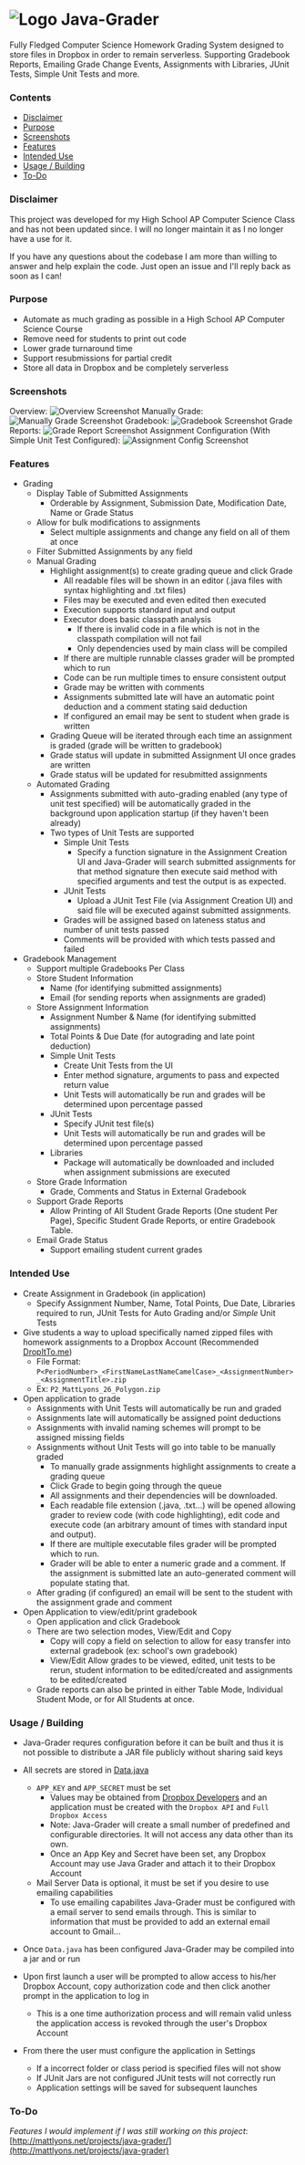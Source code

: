 ![Logo](https://github.com/mattlyons0/Java-Grader/blob/DropboxGrader/src/Resources/iconBlue64.png?raw=true)
Java-Grader
===========

Fully Fledged Computer Science Homework Grading System designed to store files in Dropbox in order to remain serverless. Supporting Gradebook Reports, Emailing Grade Change Events, Assignments with Libraries, JUnit Tests, Simple Unit Tests and more.

### Contents
* [Disclaimer](#disclaimer)
* [Purpose](#purpose)
* [Screenshots](#screenshots)
* [Features](#features)
* [Intended Use](#intended-use)
* [Usage / Building](#usage--building)
* [To-Do](#to-do)

### Disclaimer
This project was developed for my High School AP Computer Science Class and has not been updated since. I will no longer maintain it as I no longer have a use for it.

If you have any questions about the codebase I am more than willing to answer and help explain the code. Just open an issue and I'll reply back as soon as I can!

### Purpose
- Automate as much grading as possible in a High School AP Computer Science Course
- Remove need for students to print out code
- Lower grade turnaround time
- Support resubmissions for partial credit
- Store all data in Dropbox and be completely serverless

### Screenshots
Overview:
![Overview Screenshot](https://github.com/mattlyons0/Java-Grader/blob/DropboxGrader/screenshots/overview.png?raw=true)
Manually Grade:
![Manually Grade Screenshot](https://github.com/mattlyons0/Java-Grader/blob/DropboxGrader/screenshots/manualGrade.png?raw=true)
Gradebook:
![Gradebook Screenshot](https://github.com/mattlyons0/Java-Grader/blob/DropboxGrader/screenshots/gradebook.png?raw=true)
Grade Reports:
![Grade Report Screenshot](https://github.com/mattlyons0/Java-Grader/blob/DropboxGrader/screenshots/printReport.png?raw=true)
Assignment Configuration (With Simple Unit Test Configured):
![Assignment Config Screenshot](https://github.com/mattlyons0/Java-Grader/blob/DropboxGrader/screenshots/simpleUnitTests.png?raw=true)

### Features
- Grading
  - Display Table of Submitted Assignments
    - Orderable by Assignment, Submission Date, Modification Date, Name or Grade Status
  - Allow for bulk modifications to assignments
    - Select multiple assignments and change any field on all of them at once
  - Filter Submitted Assignments by any field
  - Manual Grading
    - Highlight assignment(s) to create grading queue and click Grade
      - All readable files will be shown in an editor (.java files with syntax highlighting and .txt files)
      - Files may be executed and even edited then executed
      - Execution supports standard input and output
      - Executor does basic classpath analysis
        - If there is invalid code in a file which is not in the classpath compilation will not fail
        - Only dependencies used by main class will be compiled
      - If there are multiple runnable classes grader will be prompted which to run
      - Code can be run multiple times to ensure consistent output
      - Grade may be written with comments
      - Assignments submitted late will have an automatic point deduction and a comment stating said deduction
      - If configured an email may be sent to student when grade is written
    - Grading Queue will be iterated through each time an assignment is graded (grade will be written to gradebook)
    - Grade status will update in submitted Assignment UI once grades are written
    - Grade status will be updated for resubmitted assignments
  - Automated Grading
    - Assignments submitted with auto-grading enabled (any type of unit test specified) will be automatically graded in the background upon application startup (if they haven't been already)
    - Two types of Unit Tests are supported
      - Simple Unit Tests
        - Specify a function signature in the Assignment Creation UI and Java-Grader will search submitted assignments for that method signature then execute said method with specified arguments and test the output is as expected.
      - JUnit Tests
        - Upload a JUnit Test File (via Assignment Creation UI) and said file will be executed against submitted assignments.
      - Grades will be assigned based on lateness status and number of unit tests passed
      - Comments will be provided with which tests passed and failed
- Gradebook Management
  - Support multiple Gradebooks Per Class
  - Store Student Information
    - Name (for identifying submitted assignments)
    - Email (for sending reports when assignments are graded)
  - Store Assignment Information
    - Assignment Number & Name (for identifying submitted assignments)
    - Total Points & Due Date (for autograding and late point deduction)
    - Simple Unit Tests
      - Create Unit Tests from the UI
      - Enter method signature, arguments to pass and expected return value
      - Unit Tests will automatically be run and grades will be determined upon percentage passed
    - JUnit Tests
      - Specify JUnit test file(s)
      - Unit Tests will automatically be run and grades will be determined upon percentage passed
    - Libraries
      - Package will automatically be downloaded and included when assignment submissions are executed
  - Store Grade Information
    - Grade, Comments and Status in External Gradebook
  - Support Grade Reports
    - Allow Printing of All Student Grade Reports (One student Per Page), Specific Student Grade Reports, or entire Gradebook Table.
  - Email Grade Status
    - Support emailing student current grades


### Intended Use
- Create Assignment in Gradebook (in application)
  - Specify Assignment Number, Name, Total Points, Due Date, Libraries required to run, JUnit Tests for Auto Grading and/or *Simple* Unit Tests
- Give students a way to upload specifically named zipped files with homework assignments to a Dropbox Account (Recommended [DropItTo.me](https://dropitto.me/))
  - File Format: `P<PeriodNumber>_<FirstNameLastNameCamelCase>_<AssignmentNumber>_<AssignmentTitle>.zip`
  - Ex: `P2_MattLyons_26_Polygon.zip`
- Open application to grade
  - Assignments with Unit Tests will automatically be run and graded
  - Assignments late will automatically be assigned point deductions
  - Assignments with invalid naming schemes will prompt to be assigned missing fields
  - Assignments without Unit Tests will go into table to be manually graded
    - To manually grade assignments highlight assignments to create a grading queue
    - Click Grade to begin going through the queue
    - All assignments and their dependencies will be downloaded.
    - Each readable file extension (.java, .txt...) will be opened allowing grader to review code (with code highlighting), edit code and execute code (an arbitrary amount of times with standard input and output).
    - If there are multiple executable files grader will be prompted which to run.
    - Grader will be able to enter a numeric grade and a comment. If the assignment is submitted late an auto-generated comment will populate stating that.
  - After grading (if configured) an email will be sent to the student with the assignment grade and comment
- Open Application to view/edit/print gradebook
  - Open application and click Gradebook
  - There are two selection modes, View/Edit and Copy
    - Copy will copy a field on selection to allow for easy transfer into external gradebook (ex: school's own gradebook)
    - View/Edit Allow grades to be viewed, edited, unit tests to be rerun, student information to be edited/created and assignments to be edited/created
  - Grade reports can also be printed in either Table Mode, Individual Student Mode, or for All Students at once.

### Usage / Building
- Java-Grader requres configuration before it can be built and thus it is not possible to distribute a JAR file publicly without sharing said keys
- All secrets are stored in [Data.java](https://github.com/mattlyons0/Java-Grader/blob/DropboxGrader/src/DropboxGrader/Data/Data.java)
  - `APP_KEY` and `APP_SECRET` must be set
    - Values may be obtained from [Dropbox Developers](https://www.dropbox.com/developers/apps/create) and an application must be created with the `Dropbox API` and `Full Dropbox Access`
    - Note: Java-Grader will create a small number of predefined and configurable directories. It will not access any data other than its own.
    - Once an App Key and Secret have been set, any Dropbox Account may use Java Grader and attach it to their Dropbox Account
  - Mail Server Data is optional, it must be set if you desire to use emailing capabilities
    - To use emailing capabilites Java-Grader must be configured with a email server to send emails through. This is similar to information that must be provided to add an external email account to Gmail...
- Once `Data.java` has been configured Java-Grader may be compiled into a jar and or run


- Upon first launch a user will be prompted to allow access to his/her Dropbox Account, copy authorization code and then click another prompt in the application to log in
  - This is a one time authorization process and will remain valid unless the application access is revoked through the user's Dropbox Account
- From there the user must configure the application in Settings
  - If a incorrect folder or class period is specified files will not show
  - If JUnit Jars are not configured JUnit tests will not correctly run
  - Application settings will be saved for subsequent launches

### To-Do
*Features I would implement if I was still working on this project*: [http://mattlyons.net/projects/java-grader/](http://mattlyons.net/projects/java-grader)
